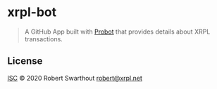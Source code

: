 # xrpl-bot

> A GitHub App built with [Probot](https://github.com/probot/probot) that provides details about XRPL transactions.

## License

[ISC](LICENSE) © 2020 Robert Swarthout <robert@xrpl.net>
